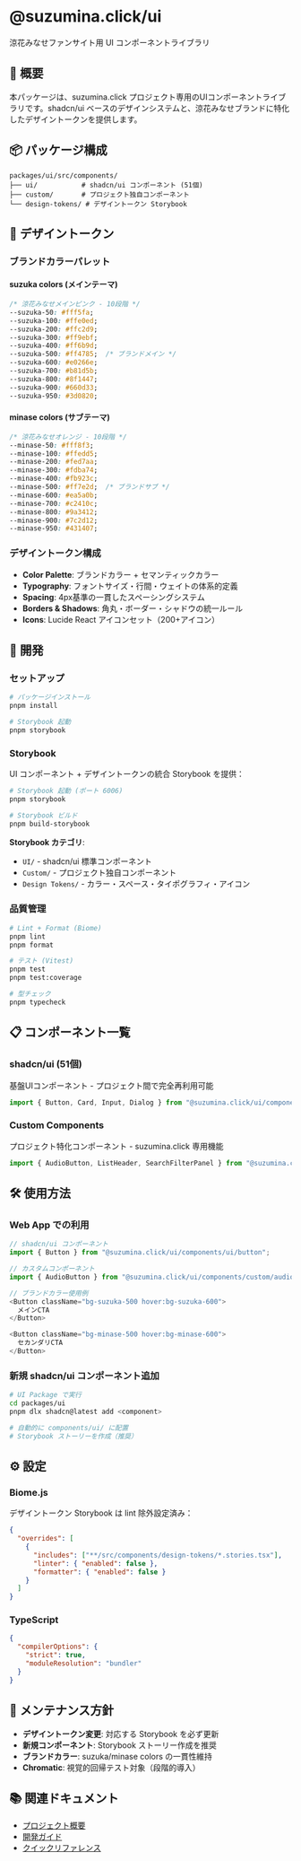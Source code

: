 # @suzumina.click/ui

涼花みなせファンサイト用 UI コンポーネントライブラリ

## 🎯 概要

本パッケージは、suzumina.click プロジェクト専用のUIコンポーネントライブラリです。shadcn/ui ベースのデザインシステムと、涼花みなせブランドに特化したデザイントークンを提供します。

## 📦 パッケージ構成

```text
packages/ui/src/components/
├── ui/           # shadcn/ui コンポーネント (51個)
├── custom/       # プロジェクト独自コンポーネント
└── design-tokens/ # デザイントークン Storybook
```

## 🎨 デザイントークン

### ブランドカラーパレット

#### suzuka colors (メインテーマ)
```css
/* 涼花みなせメインピンク - 10段階 */
--suzuka-50: #fff5fa;
--suzuka-100: #ffe0ed;
--suzuka-200: #ffc2d9;
--suzuka-300: #ff9ebf;
--suzuka-400: #ff6b9d;
--suzuka-500: #ff4785;  /* ブランドメイン */
--suzuka-600: #e0266e;
--suzuka-700: #b81d5b;
--suzuka-800: #8f1447;
--suzuka-900: #660d33;
--suzuka-950: #3d0820;
```

#### minase colors (サブテーマ)
```css
/* 涼花みなせオレンジ - 10段階 */
--minase-50: #fff8f3;
--minase-100: #ffedd5;
--minase-200: #fed7aa;
--minase-300: #fdba74;
--minase-400: #fb923c;
--minase-500: #ff7e2d;  /* ブランドサブ */
--minase-600: #ea5a0b;
--minase-700: #c2410c;
--minase-800: #9a3412;
--minase-900: #7c2d12;
--minase-950: #431407;
```

### デザイントークン構成

- **Color Palette**: ブランドカラー + セマンティックカラー
- **Typography**: フォントサイズ・行間・ウェイトの体系的定義
- **Spacing**: 4px基準の一貫したスペーシングシステム
- **Borders & Shadows**: 角丸・ボーダー・シャドウの統一ルール
- **Icons**: Lucide React アイコンセット（200+アイコン）

## 🚀 開発

### セットアップ

```bash
# パッケージインストール
pnpm install

# Storybook 起動
pnpm storybook
```

### Storybook

UI コンポーネント + デザイントークンの統合 Storybook を提供：

```bash
# Storybook 起動 (ポート 6006)
pnpm storybook

# Storybook ビルド
pnpm build-storybook
```

**Storybook カテゴリ**:
- `UI/` - shadcn/ui 標準コンポーネント
- `Custom/` - プロジェクト独自コンポーネント  
- `Design Tokens/` - カラー・スペース・タイポグラフィ・アイコン

### 品質管理

```bash
# Lint + Format (Biome)
pnpm lint
pnpm format

# テスト (Vitest)
pnpm test
pnpm test:coverage

# 型チェック
pnpm typecheck
```

## 📋 コンポーネント一覧

### shadcn/ui (51個)

基盤UIコンポーネント - プロジェクト間で完全再利用可能

```typescript
import { Button, Card, Input, Dialog } from "@suzumina.click/ui/components/ui";
```

### Custom Components

プロジェクト特化コンポーネント - suzumina.click 専用機能

```typescript
import { AudioButton, ListHeader, SearchFilterPanel } from "@suzumina.click/ui/components/custom";
```

## 🛠️ 使用方法

### Web App での利用

```typescript
// shadcn/ui コンポーネント
import { Button } from "@suzumina.click/ui/components/ui/button";

// カスタムコンポーネント
import { AudioButton } from "@suzumina.click/ui/components/custom/audio-button";

// ブランドカラー使用例
<Button className="bg-suzuka-500 hover:bg-suzuka-600">
  メインCTA
</Button>

<Button className="bg-minase-500 hover:bg-minase-600">
  セカンダリCTA
</Button>
```

### 新規 shadcn/ui コンポーネント追加

```bash
# UI Package で実行
cd packages/ui
pnpm dlx shadcn@latest add <component>

# 自動的に components/ui/ に配置
# Storybook ストーリーを作成（推奨）
```

## ⚙️ 設定

### Biome.js

デザイントークン Storybook は lint 除外設定済み：

```json
{
  "overrides": [
    {
      "includes": ["**/src/components/design-tokens/*.stories.tsx"],
      "linter": { "enabled": false },
      "formatter": { "enabled": false }
    }
  ]
}
```

### TypeScript

```json
{
  "compilerOptions": {
    "strict": true,
    "moduleResolution": "bundler"
  }
}
```

## 🎯 メンテナンス方針

- **デザイントークン変更**: 対応する Storybook を必ず更新
- **新規コンポーネント**: Storybook ストーリー作成を推奨
- **ブランドカラー**: suzuka/minase colors の一貫性維持
- **Chromatic**: 視覚的回帰テスト対象（段階的導入）

## 📚 関連ドキュメント

- [プロジェクト概要](/CLAUDE.md)
- [開発ガイド](/docs/DEVELOPMENT.md)
- [クイックリファレンス](/docs/QUICK-REFERENCE.md)